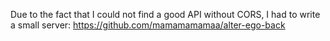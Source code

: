 Due to the fact that I could not find a good API without CORS, I had to write a small server: https://github.com/mamamamamaa/alter-ego-back

